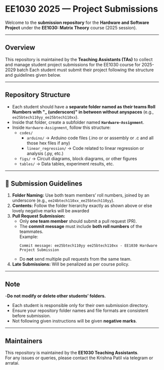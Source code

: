 # EE1030 2025 — Project Submissions

Welcome to the **submission repository** for the **Hardware and Software Project** under the **EE1030: Matrix Theory** course (2025 session).

---

## Overview

This repository is maintained by the **Teaching Assistants (TAs)** to collect and manage student project submissions for the EE1030 course for 2025-2029 batch
Each student must submit their project following the structure and guidelines given below.

---

##  Repository Structure


- Each student should have a **separate folder named as their teams Roll Numbers with "_ (underscore)" in between without anyspaces** (e.g., `ee25btech110yy_ee25btech110xx`).
- Inside that folder, create a subfolder named **`Hardware-Assignment`**.
- Inside `Hardware-Assignment`, follow this structure:
  - `codes/`  
    - `arduino/` → Arduino code files (.ino or or assembly or .c and all those hex files if any)  
    - `linear_regression/` → Code related to linear regression or analysis (.py, etc.)
  - `figs/` → Circuit diagrams, block diagrams, or other figures  
  - `tables/` → Data tables, experiment results, etc.   

---
## 🧾 Submission Guidelines

1. **Folder Naming:** Use both team members’ roll numbers, joined by an underscore (e.g., `ee24btech110xx_ee25btech110yy`).  
2. **Contents:** Follow the folder hierarchy exactly as shown above or else lovely negative marks will be awarded
3. **Pull Request Submission:**  
   - Only **one team member** should submit a pull request (PR).  
   - The **commit message** must include **both roll numbers** of the teammates.  
     Example:  
     ```
     Commit message: ee25btech110yy ee25btech110xx - EE1030 Hardware Project Submission
     ```
   - Do **not** send multiple pull requests from the same team.  
4. **Late Submissions:** Will be penalized as per course policy.  


---

## Note

-**Do not modify or delete other students’ folders.**  
- Each student is responsible only for their own submission directory.  
- Ensure your repository folder names and file formats are consistent before submission.
- Not following given instructions will be given **negative marks**.
---

## Maintainers

This repository is maintained by the **EE1030 Teaching Assistants**.  
For any issues or queries, please contact the Krishna Patil via telegram or arratai.
